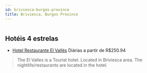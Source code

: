```yaml
---
id: briviesca-burgos-province
title: Briviesca, Burgos Province
---
```


<center><img src="https://us.dotwconnect.com/poze_hotel/62/623805/1wFlpSPq_5dc249d79ab882e0f5296cb7ae7fde4a.jpg" alt="" /></center>


## Hotéis 4 estrelas

-    [Hotel Restaurante El Vallés](https://www.hurb.com/hoteis/briviesca/hotel-restaurante-el-valles-JNP-JP010303?cmp=18055) Diárias a partir de R$250.94
   > The El Valles is a Tourist hotel. Located in Briviesca area. The nightlife/restaurants are located in the hotel.
